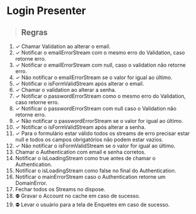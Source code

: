 # Login Presenter

>## Regras

1. ✓ Chamar Validation ao alterar o email.
2. ✓ Notificar o emailErrorStream com o mesmo erro do Validation, caso retorne erro.
3. ✓ Notificar o emailErrorStream com null, caso o validation não retorne erro.
4. ✓ Não notificar o emailErrorStream se o valor for igual ao último.
5. ✓ Notificar o isFormValidStream após alterar o email.
6. ✓ Chamar o validation ao alterar a senha.
7. ✓ Notificar o passwordErrorStream como o mesmo erro do Validation, caso retorne erro.
8. ✓ Notificar o passwordErrorStream com null caso o Validation não retorne erro.
9. ✓ Não notificar o passwordErrorStream se o valor for igual ao último.
10. ✓ Notificar o isFormValidStream após alterar a senha.
11. ✓ Para o formulário estar válido todos os streams de erro precisar estar null e 
todos os campos obrigatórios não podem estar vazios.
12. ✓ Não notificar o isFormValidStream se o valor for igual ao último.
13. Chamar o Authentication com email e senha corretos.
14. Notificar o isLoadingStream como true antes de chamar o Authentication.
15. Notificar o isLoadingStream como false no final do Authentication.
16. Notificar o mainErrorStream caso o Authentication retorne um DomainError.
17. Fechar todos os Streams no dispose.
18. ⛔️ Gravar o Account no cache em caso de sucesso.
19. ⛔️ Levar o usuário para a tela de Enquetes em caso de sucesso.
